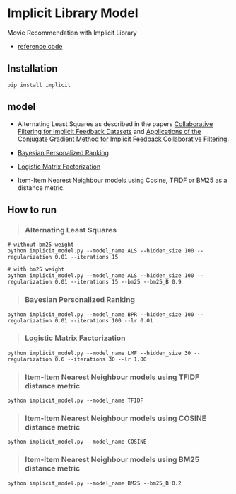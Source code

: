 # Implicit Library Model

Movie Recommendation with Implicit Library

- [reference code](https://github.com/benfred/implicit)

## Installation

```
pip install implicit
```

## model
 * Alternating Least Squares as described in the papers [Collaborative Filtering for Implicit Feedback Datasets](http://yifanhu.net/PUB/cf.pdf) and [Applications of the Conjugate Gradient Method for Implicit
Feedback Collaborative Filtering](https://pdfs.semanticscholar.org/bfdf/7af6cf7fd7bb5e6b6db5bbd91be11597eaf0.pdf).

 * [Bayesian Personalized Ranking](https://arxiv.org/pdf/1205.2618.pdf).

 * [Logistic Matrix Factorization](https://web.stanford.edu/~rezab/nips2014workshop/submits/logmat.pdf)

 * Item-Item Nearest Neighbour models using Cosine, TFIDF or BM25 as a distance metric.


## How to run

> ### Alternating Least Squares
  
   ```
   # without bm25 weight
   python implicit_model.py --model_name ALS --hidden_size 100 --regularization 0.01 --iterations 15

   # with bm25 weight
   python implicit_model.py --model_name ALS --hidden_size 100 --regularization 0.01 --iterations 15 --bm25 --bm25_B 0.9
   ```

> ### Bayesian Personalized Ranking
   ```
   python implicit_model.py --model_name BPR --hidden_size 100 --regularization 0.01 --iterations 100 --lr 0.01
   ```

> ### Logistic Matrix Factorization
   ```
   python implicit_model.py --model_name LMF --hidden_size 30 --regularization 0.6 --iterations 30 --lr 1.00
   ```

> ### Item-Item Nearest Neighbour models using TFIDF distance metric
   ```
   python implicit_model.py --model_name TFIDF 
   ```

> ### Item-Item Nearest Neighbour models using COSINE distance metric
   ```
   python implicit_model.py --model_name COSINE
   ```

> ### Item-Item Nearest Neighbour models using BM25 distance metric
   ```
   python implicit_model.py --model_name BM25 --bm25_B 0.2
   ```
